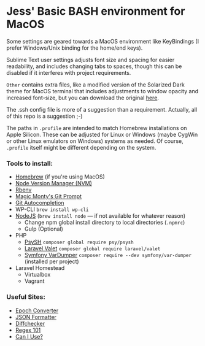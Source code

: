 # Jess' Basic BASH environment for MacOS

Some settings are geared towards a MacOS environment like KeyBindings (I prefer Windows/Unix binding for the home/end keys). 

Sublime Text user settings adjusts font size and spacing for easier readability, and includes changing tabs to spaces, though this can be disabled if it interferes with project requirements. 

`Other` contains extra files, like a modified version of the Solarized Dark theme for MacOS terminal that includes adjustments to window opacity and increased font-size, but you can download the original [here](https://github.com/tomislav/osx-terminal.app-colors-solarized).

The .ssh config file is more of a suggestion than a requirement. Actually, all of this repo is a suggestion ;-)

The paths in `.profile` are intended to match Homebrew installations on Apple Silicon. These can be adjusted for Linux or Windows (maybe CygWin or other Linux emulators on Windows) systems as needed. Of course, `.profile` itself might be different depending on the system.

### Tools to install:
* [Homebrew](https://brew.sh) (if you're using MacOS)
* [Node Version Manager (NVM)](https://github.com/nvm-sh/nvm)
* [Rbenv](https://github.com/rbenv/rbenv)
* [Magic Monty's Git Prompt](https://github.com/magicmonty/bash-git-prompt)
* [Git Autocompletion](https://github.com/bobthecow/git-flow-completion/wiki/Install-Bash-git-completion)
* WP-CLI `brew install wp-cli`
* [NodeJS](https://nodejs.org/en/) (`brew install node` — if not available for whatever reason)
  * Change npm global install directory to local directories (`.npmrc`)
  * Gulp (Optional)
* PHP
  * [PsySH](https://github.com/bobthecow/psysh) `composer global require psy/psysh`
  * [Laravel Valet](https://laravel.com/docs/11.x/valet#introduction) `composer global require laravel/valet`
  * [Symfony VarDumper](https://symfony.com/doc/current/components/var_dumper.html) `composer require --dev symfony/var-dumper` (installed per project)
* Laravel Homestead
  * Virtualbox
  * Vagrant

### Useful Sites:
* [Epoch Converter](https://www.epochconverter.com/)
* [JSON Formatter](https://jsonformatter.org/)
* [Diffchecker](https://www.diffchecker.com/)
* [Regex 101](https://regex101.com/)
* [Can I Use?](https://caniuse.com/)

